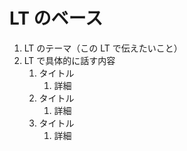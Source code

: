 # LT のベース

1. LT のテーマ（この LT で伝えたいこと）
2. LT で具体的に話す内容
   1. タイトル
      1. 詳細
   2. タイトル
      1. 詳細
   3. タイトル
      1. 詳細
